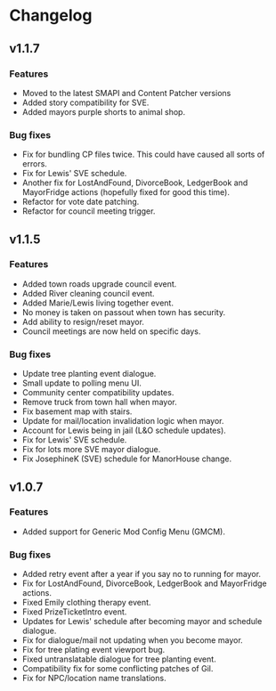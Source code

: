 # Changelog

## v1.1.7

### Features
- Moved to the latest SMAPI and Content Patcher versions
- Added story compatibility for SVE.
- Added mayors purple shorts to animal shop.

### Bug fixes
- Fix for bundling CP files twice. This could have caused all sorts of errors.
- Fix for Lewis' SVE schedule.
- Another fix for LostAndFound, DivorceBook, LedgerBook and MayorFridge actions (hopefully fixed for good this time).
- Refactor for vote date patching.
- Refactor for council meeting trigger.


## v1.1.5

### Features
- Added town roads upgrade council event.
- Added River cleaning council event.
- Added Marie/Lewis living together event.
- No money is taken on passout when town has security.
- Add ability to resign/reset mayor.
- Council meetings are now held on specific days.

### Bug fixes
- Update tree planting event dialogue.
- Small update to polling menu UI.
- Community center compatibility updates.
- Remove truck from town hall when mayor.
- Fix basement map with stairs.
- Update for mail/location invalidation logic when mayor.
- Account for Lewis being in jail (L&O schedule updates).
- Fix for Lewis' SVE schedule.
- Fix for lots more SVE mayor dialogue.
- Fix JosephineK (SVE) schedule for ManorHouse change.


## v1.0.7

### Features
- Added support for Generic Mod Config Menu (GMCM).

### Bug fixes
- Added retry event after a year if you say no to running for mayor.
- Fix for LostAndFound, DivorceBook, LedgerBook and MayorFridge actions.
- Fixed Emily clothing therapy event.
- Fixed PrizeTicketIntro event.
- Updates for Lewis' schedule after becoming mayor and schedule dialogue.
- Fix for dialogue/mail not updating when you become mayor.
- Fix for tree plating event viewport bug.
- Fixed untranslatable dialogue for tree planting event.
- Compatibility fix for some conflicting patches of Gil.
- Fix for NPC/location name translations.
